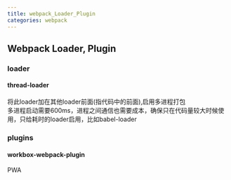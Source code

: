 ```yaml
---
title: webpack_Loader_Plugin
categories: webpack
---
```


## Webpack Loader, Plugin
### loader  
#### thread-loader  
将此loader加在其他loader前面(指代码中的前面),启用多进程打包  
多进程启动需要600ms，进程之间通信也需要成本，确保只在代码量较大时候使用，只给耗时的loader启用，比如babel-loader  
### plugins  
#### workbox-webpack-plugin
PWA  